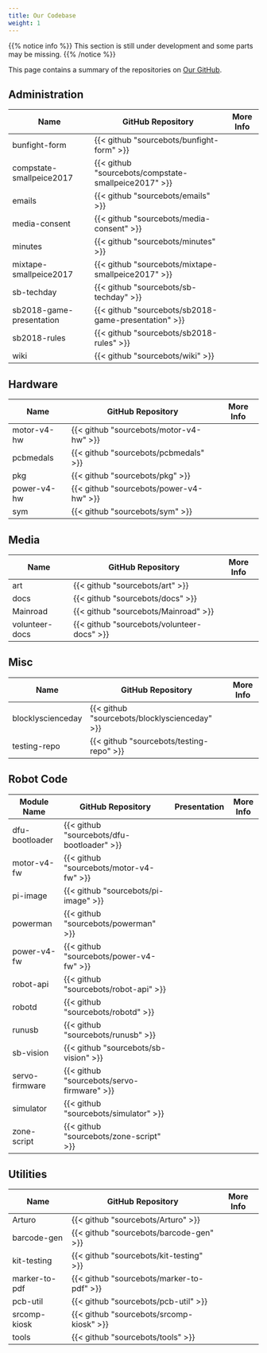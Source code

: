 ```yaml
---
title: Our Codebase
weight: 1
---
```


{{% notice info %}}
This section is still under development and some parts may be missing.
{{% /notice %}}

This page contains a summary of the repositories on [Our GitHub][sb-github].

## Administration

| Name                     | GitHub Repository                                    | More Info  |
| ------------------------ | ---------------------------------------------------- | ---------- |
| bunfight-form            | {{< github "sourcebots/bunfight-form" >}}            |            |
| compstate-smallpeice2017 | {{< github "sourcebots/compstate-smallpeice2017" >}} |            |
| emails                   | {{< github "sourcebots/emails" >}}                   |            |
| media-consent            | {{< github "sourcebots/media-consent" >}}            |            |
| minutes                  | {{< github "sourcebots/minutes" >}}                  |            |
| mixtape-smallpeice2017   | {{< github "sourcebots/mixtape-smallpeice2017" >}}   |            |
| sb-techday               | {{< github "sourcebots/sb-techday" >}}               |            |
| sb2018-game-presentation | {{< github "sourcebots/sb2018-game-presentation" >}} |            |
| sb2018-rules             | {{< github "sourcebots/sb2018-rules" >}}             |            |
| wiki                     | {{< github "sourcebots/wiki" >}}                     |            |

## Hardware
| Name        | GitHub Repository                       | More Info |
| ----------- | --------------------------------------- | --------- |
| motor-v4-hw | {{< github "sourcebots/motor-v4-hw" >}} |           |
| pcbmedals   | {{< github "sourcebots/pcbmedals" >}}   |           |
| pkg         | {{< github "sourcebots/pkg" >}}         |           |
| power-v4-hw | {{< github "sourcebots/power-v4-hw" >}} |           |
| sym         | {{< github "sourcebots/sym" >}}         |           |

## Media

| Name           | GitHub Repository                          | More Info |
| -------------- | ------------------------------------------ | --------- |
| art            | {{< github "sourcebots/art" >}}            |           |
| docs           | {{< github "sourcebots/docs" >}}           |           |
| Mainroad       | {{< github "sourcebots/Mainroad" >}}       |           |
| volunteer-docs | {{< github "sourcebots/volunteer-docs" >}} |           |

## Misc

| Name              | GitHub Repository                             | More Info |
| ----------------- | --------------------------------------------- | --------- |
| blocklyscienceday | {{< github "sourcebots/blocklyscienceday" >}} |           |
| testing-repo      | {{< github "sourcebots/testing-repo" >}}      |           |

## Robot Code

| Module Name    | GitHub Repository                          | Presentation | More Info |
| -------------- | ------------------------------------------ | ------------ | --------- |
| dfu-bootloader | {{< github "sourcebots/dfu-bootloader" >}} |              |           |
| motor-v4-fw    | {{< github "sourcebots/motor-v4-fw" >}}    |              |           |
| pi-image       | {{< github "sourcebots/pi-image" >}}       |              |           |
| powerman       | {{< github "sourcebots/powerman" >}}       |              |           |
| power-v4-fw    | {{< github "sourcebots/power-v4-fw" >}}    |              |           |
| robot-api      | {{< github "sourcebots/robot-api" >}}      |              |           |
| robotd         | {{< github "sourcebots/robotd" >}}         |              |           |
| runusb         | {{< github "sourcebots/runusb" >}}         |              |           |
| sb-vision      | {{< github "sourcebots/sb-vision" >}}      |              |           |
| servo-firmware | {{< github "sourcebots/servo-firmware" >}} |              |           |
| simulator      | {{< github "sourcebots/simulator" >}}      |              |           |
| zone-script    | {{< github "sourcebots/zone-script" >}}    |              |           |

## Utilities

| Name          | GitHub Repository                         | More Info |
| ------------- | ----------------------------------------- | --------- |
| Arturo        | {{< github "sourcebots/Arturo" >}}        |           |
| barcode-gen   | {{< github "sourcebots/barcode-gen" >}}   |           |
| kit-testing   | {{< github "sourcebots/kit-testing" >}}   |           |
| marker-to-pdf | {{< github "sourcebots/marker-to-pdf" >}} |           |
| pcb-util      | {{< github "sourcebots/pcb-util" >}}      |           |
| srcomp-kiosk  | {{< github "sourcebots/srcomp-kiosk" >}}  |           |
| tools         | {{< github "sourcebots/tools" >}}         |           |

[sb-github]: https://github.com/sourcebots
